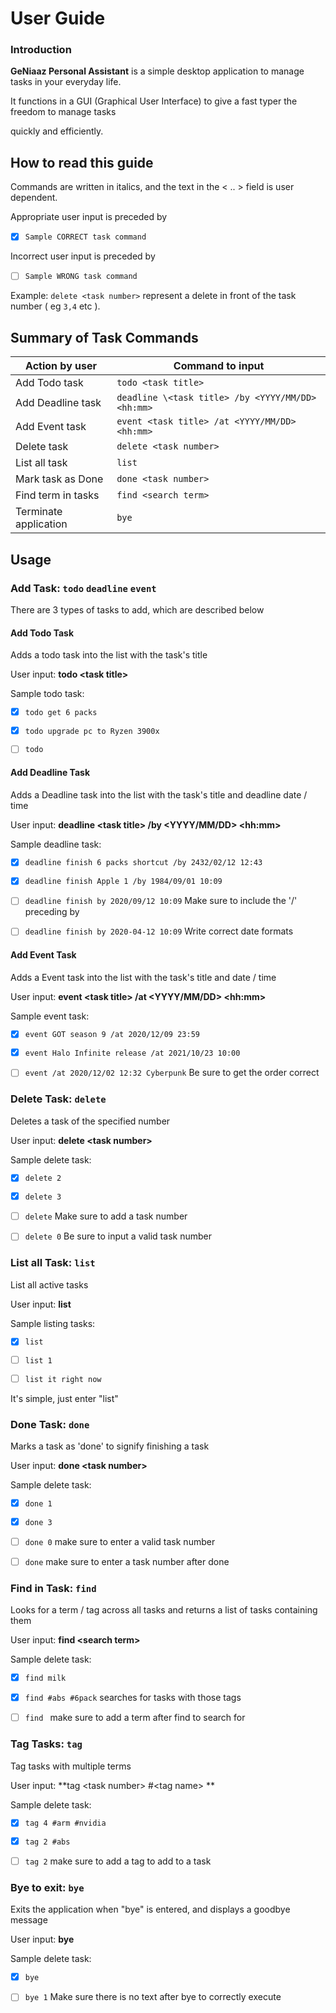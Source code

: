 # User Guide

### Introduction

**GeNiaaz Personal Assistant** is a simple desktop application to manage tasks in your everyday life.

It functions in a GUI (Graphical User Interface) to give a fast typer the freedom to manage tasks

quickly and efficiently.


## How to read this guide 

Commands are written in italics, and the text in the < .. > field is user dependent.

Appropriate user input is preceded by 
- [x] `Sample CORRECT task command`

Incorrect user input is preceded by
- [ ] `Sample WRONG task command`

Example: `delete <task number>`  represent a delete in front of the task number ( eg `3,4` etc ). 


## Summary of Task Commands

Action by user | Command to input 
------------ | -------------
Add Todo task | `todo <task title>`
Add Deadline task | `deadline \<task title> /by <YYYY/MM/DD> <hh:mm>`
Add Event task | `event <task title> /at <YYYY/MM/DD> <hh:mm>`
Delete task | `delete <task number>`
List all task | `list`
Mark task as Done | `done <task number>`
Find term in tasks | `find <search term>`
Terminate application | `bye`



## Usage

### Add Task: `todo` `deadline` `event`

There are 3 types of tasks to add, which are described below

#### Add Todo Task

Adds a todo task into the list with the task's title

User input: **todo \<task title>**

Sample todo task: 
- [x] `todo get 6 packs`
- [x] `todo upgrade pc to Ryzen 3900x`


- [ ] `todo `

 #### Add Deadline Task
 
 Adds a Deadline task into the list with the task's title and deadline date / time 
 
 User input: **deadline \<task title> /by \<YYYY/MM/DD> \<hh:mm>**
 
 Sample deadline task: 
 - [x] `deadline finish 6 packs shortcut /by 2432/02/12 12:43`
 - [x] `deadline finish Apple 1 /by 1984/09/01 10:09`
 
 
 - [ ] `deadline finish by 2020/09/12 10:09` Make sure to include the '/' preceding by
 - [ ] `deadline finish by 2020-04-12 10:09` Write correct date formats
 
 
 #### Add Event Task

Adds a Event task into the list with the task's title and date / time

User input: **event \<task title> /at \<YYYY/MM/DD> \<hh:mm>**

Sample event task: 
- [x] `event GOT season 9 /at 2020/12/09 23:59`
- [x] `event Halo Infinite release /at 2021/10/23 10:00`


- [ ] `event /at 2020/12/02 12:32 Cyberpunk` Be sure to get the order correct

### Delete Task: `delete` 

Deletes a task of the specified number

User input: **delete \<task number>**

Sample delete task: 
- [x] `delete 2`
- [x] `delete 3`


- [ ] `delete` Make sure to add a task number
- [ ] `delete 0` Be sure to input a valid task number

### List all Task: `list` 

List all active tasks

User input: **list**

Sample listing tasks: 
- [x] `list`


- [ ] `list 1` 
- [ ] `list it right now` 

It's simple, just enter "list"

### Done Task: `done` 

Marks a task as 'done' to signify finishing a task

User input: **done \<task number>**

Sample delete task: 
- [x] `done 1`
- [x] `done 3`


- [ ] `done 0` make sure to enter a valid task number
- [ ] `done` make sure to enter a task number after done

### Find in Task: `find` 

Looks for a term / tag across all tasks and returns a list of tasks containing them

User input: **find \<search term>**

Sample delete task: 
- [x] `find milk`
- [x] `find #abs #6pack` searches for tasks with those tags


- [ ] `find ` make sure to add a term after find to search for

### Tag Tasks: `tag` 

Tag tasks with multiple terms 

User input: **tag \<task number> #\<tag name> **

Sample delete task: 
- [x] `tag 4 #arm #nvidia`
- [x] `tag 2 #abs` 


- [ ] `tag 2` make sure to add a tag to add to a task

### Bye to exit: `bye` 

Exits the application when "bye" is entered, and displays a goodbye message

User input: **bye**

Sample delete task: 
- [x] `bye`


- [ ] `bye 1` Make sure there is no text after bye to correctly execute
